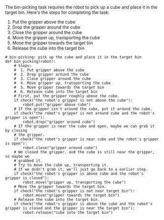 

The bin-picking task requires the robot to pick up a cube and place it in the target bin. Here's the steps for completing the task:

1. Put the gripper above the cube
2. Drop the gripper around the cube
3. Close the gripper around the cube
4. Move the gripper up, transporting the cube
5. Move the gripper towards the target bin
6. Release the cube into the target bin

```
# bin-picking: pick up the cube and place it in the target bin
def bin_picking(robot):
    # Steps:
    #  1. Put gripper above the cube
    #  2. Drop gripper around the cube
    #  3. Close gripper around the cube
    #  4. Move gripper up, transporting the cube
    #  5. Move gripper towards the target bin
    #  6. Release cube into the target bin
    # First, put the gripper roughly above the cube.
    if check("the robot's gripper is not above the cube"):
        robot.put("gripper above cube")
    # If the gripper isn't around the cube, put it around the cube.
    if check("the robot's gripper is not around cube and the robot's gripper is open"):
        robot.drop("gripper around cube")
    # If the gripper is near the cube and open, maybe we can grab it by closing
    # the gripper.
    if check("the robot's gripper is near cube and the robot's gripper is open"):
        robot.close("gripper around cube")
    # We closed the gripper, and the cube is still near the gripper, so maybe we
    # grabbed it.
    # Try to move the cube up, transporting it.
    # If we didn't grab it, we'll just go back to a earlier step.
    if check("the robot's gripper is above cube and the robot's gripper is closed"):
        robot.move("gripper up, transporting the cube")
    # Move the gripper towards the target bin.
    if check("the robot's gripper is not near target bin"):
        robot.move("gripper towards the target bin")
    # Release the cube into the target bin.
    if check("the robot's gripper is above the cube and the robot's gripper is closed and the gripper is near the target bin"):
        robot.release("cube into the target bin")
```